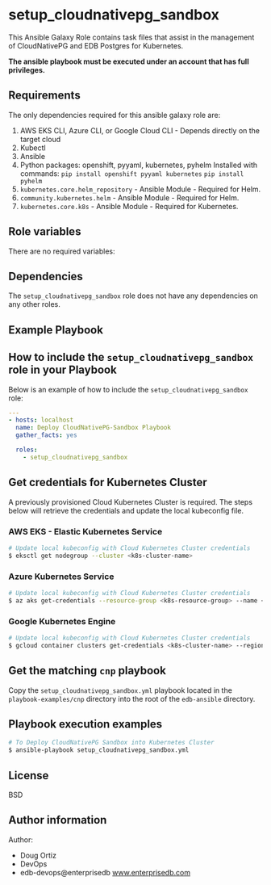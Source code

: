 # setup_cloudnativepg_sandbox

This Ansible Galaxy Role contains task files that assist in the management of CloudNativePG and EDB Postgres for Kubernetes.

**The ansible playbook must be executed under an account that has full
privileges.**

## Requirements

The only dependencies required for this ansible galaxy role are:

  1. AWS EKS CLI, Azure CLI, or Google Cloud CLI - Depends directly on the target cloud
  2. Kubectl
  3. Ansible
  4. Python packages: openshift, pyyaml, kubernetes, pyhelm
     Installed with commands:
     `pip install openshift pyyaml kubernetes`
     `pip install pyhelm`
  5. `kubernetes.core.helm_repository` - Ansible Module - Required for Helm.
  6. `community.kubernetes.helm` - Ansible Module - Required for Helm.
  7. `kubernetes.core.k8s` - Ansible Module - Required for Kubernetes.

## Role variables

There are no required variables:

## Dependencies

The `setup_cloudnativepg_sandbox` role does not have any dependencies on any other roles.

## Example Playbook

## How to include the `setup_cloudnativepg_sandbox` role in your Playbook

Below is an example of how to include the `setup_cloudnativepg_sandbox` role:

```yaml
---
- hosts: localhost
  name: Deploy CloudNativePG-Sandbox Playbook
  gather_facts: yes

  roles:
    - setup_cloudnativepg_sandbox
```

## Get credentials for Kubernetes Cluster

A previously provisioned Cloud Kubernetes Cluster is required.
The steps below will retrieve the credentials and update the local kubeconfig file.

### AWS EKS - Elastic Kubernetes Service
```bash
# Update local kubeconfig with Cloud Kubernetes Cluster credentials
$ eksctl get nodegroup --cluster <k8s-cluster-name>
```

### Azure Kubernetes Service
```bash
# Update local kubeconfig with Cloud Kubernetes Cluster credentials
$ az aks get-credentials --resource-group <k8s-resource-group> --name <k8s-cluster-name>
```

### Google Kubernetes Engine
```bash
# Update local kubeconfig with Cloud Kubernetes Cluster credentials
$ gcloud container clusters get-credentials <k8s-cluster-name> --region <gcloud-region>
```

## Get the matching `cnp` playbook

Copy the `setup_cloudnativepg_sandbox.yml` playbook located in the `playbook-examples/cnp` directory into the root of the `edb-ansible` directory.

## Playbook execution examples

```bash
# To Deploy CloudNativePG Sandbox into Kubernetes Cluster
$ ansible-playbook setup_cloudnativepg_sandbox.yml 
```

## License

BSD

## Author information

Author:

  * Doug Ortiz
  * DevOps
  * edb-devops@enterprisedb www.enterprisedb.com
